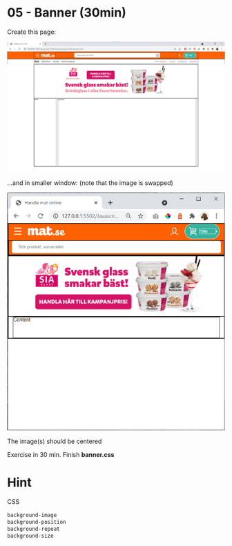 # 05 - Banner (30min)

Create this page:

![](Images/05.png)

...and in smaller window: (note that the image is swapped)

![](Images/05b.png)

The image(s) should be centered

Exercise in 30 min. Finish **banner.css**

# Hint

CSS

    background-image
    background-position
    background-repeat
    background-size
    
